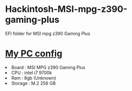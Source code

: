 # Hackintosh-MSI-mpg-z390-gaming-plus
EFI folder for MSI mpg z390 Gaming Plus


# <u>My PC config</u>
<li>Board : MSI MPG z390 Gaming Plus</li>
<li>CPU : intel i7 9700k</li>
<li>Ram : 8gb (Unknown)</li>
<li>Storage : M.2 256 GB</li>

